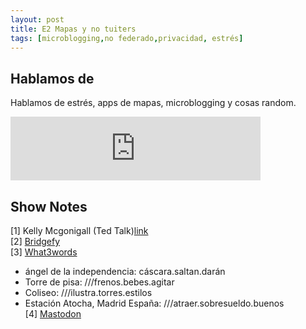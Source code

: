 ```yaml
---
layout: post
title: E2 Mapas y no tuiters
tags: [microblogging,no federado,privacidad, estrés]
---
```


## Hablamos de  
Hablamos de estrés, apps de mapas, microblogging y cosas random.    


<iframe src="https://anchor.fm/wolflightpodcast/embed/episodes/Wolflight-E2---Mapas-y-no-tuiters-e13gtl" height="102px" width="400px" frameborder="0" scrolling="no"></iframe>  
  

## Show Notes

[1] Kelly Mcgonigall (Ted Talk)[link](https://www.ted.com/talks/kelly_mcgonigal_how_to_make_stress_your_friend)  
[2] [Bridgefy](https://www.bridgefy.me/)  
[3] [What3words](https://what3words.com/es/)   
 * ángel de la independencia: cáscara.saltan.darán
 * Torre de pisa: ///frenos.bebes.agitar
 * Coliseo: ///ilustra.torres.estilos
 * Estación Atocha, Madrid España: ///atraer.sobresueldo.buenos  
[4] [Mastodon](https://mastodon.social/@wolflightpodcast)  

